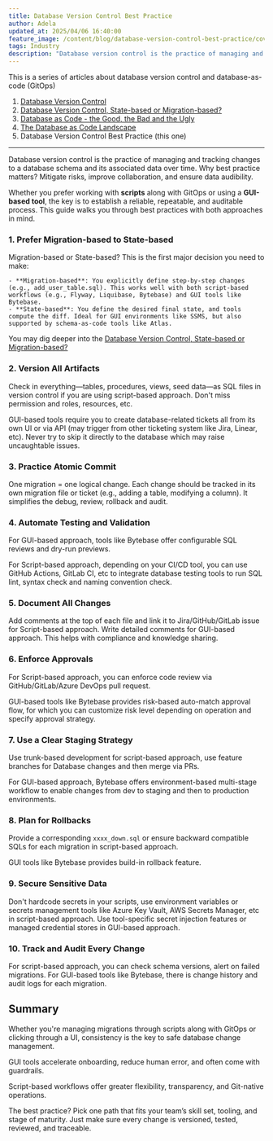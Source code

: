 ```yaml
---
title: Database Version Control Best Practice
author: Adela
updated_at: 2025/04/06 16:40:00
feature_image: /content/blog/database-version-control-best-practice/cover.webp
tags: Industry
description: "Database version control is the practice of managing and tracking changes to a database schema and its associated data over time. Why best practice matters? Mitigate risks, improve collaboration, and ensure data audibility."
---
```


This is a series of articles about database version control and database-as-code (GitOps)

1. [Database Version Control](/blog/database-version-control)
1. [Database Version Control, State-based or Migration-based?](/blog/database-version-control-state-based-vs-migration-based)
1. [Database as Code - the Good, the Bad and the Ugly](/blog/database-as-code)
1. [The Database as Code Landscape](/blog/database-as-code-landscape)
1. Database Version Control Best Practice (this one)

---

Database version control is the practice of managing and tracking changes to a database schema and its associated data over time. Why best practice matters? Mitigate risks, improve collaboration, and ensure data audibility.

Whether you prefer working with **scripts** along with GitOps or using a **GUI-based tool**, the key is to establish a reliable, repeatable, and auditable process. This guide walks you through best practices with both approaches in mind.

### 1. Prefer Migration-based to State-based

Migration-based or State-based? This is the first major decision you need to make:

    - **Migration-based**: You explicitly define step-by-step changes (e.g., add_user_table.sql). This works well with both script-based workflows (e.g., Flyway, Liquibase, Bytebase) and GUI tools like Bytebase.
    - **State-based**: You define the desired final state, and tools compute the diff. Ideal for GUI environments like SSMS, but also supported by schema-as-code tools like Atlas.

You may dig deeper into the [Database Version Control, State-based or Migration-based?](/blog/database-version-control-state-based-vs-migration-based)

### 2. Version All Artifacts

Check in everything—tables, procedures, views, seed data—as SQL files in version control if you are using script-based approach. Don't miss permission and roles, resources, etc.

GUI-based tools require you to create database-related tickets all from its own UI or via API (may trigger from other ticketing system like Jira, Linear, etc). Never try to skip it directly to the database which may raise uncaughtable issues.

### 3. Practice Atomic Commit

One migration = one logical change. Each change should be tracked in its own migration file or ticket (e.g., adding a table, modifying a column). It simplifies the debug, review, rollback and audit.

### 4. Automate Testing and Validation

For GUI-based approach, tools like Bytebase offer configurable SQL reviews and dry-run previews.

For Script-based approach, depending on your CI/CD tool, you can use GitHub Actions, GitLab CI, etc to integrate database testing tools to run SQL lint, syntax check and naming convention check.

### 5. Document All Changes

Add comments at the top of each file and link it to Jira/GitHub/GitLab issue for Script-based approach. Write detailed comments for GUI-based approach. This helps with compliance and knowledge sharing.

### 6. Enforce Approvals

For Script-based approach, you can enforce code review via GitHub/GitLab/Azure DevOps pull request.

GUI-based tools like Bytebase provides risk-based auto-match approval flow, for which you can customize risk level depending on operation and specify approval strategy.

### 7. Use a Clear Staging Strategy

Use trunk-based development for script-based approach, use feature branches for Database changes and then merge via PRs.

For GUI-based approach, Bytebase offers environment-based multi-stage workflow to enable changes from dev to staging and then to production environments.

### 8. Plan for Rollbacks

Provide a corresponding `xxxx_down.sql` or ensure backward compatible SQLs for each migration in script-based approach.

GUI tools like Bytebase provides build-in rollback feature.

### 9. Secure Sensitive Data

Don't hardcode secrets in your scripts, use environment variables or secrets management tools like Azure Key Vault, AWS Secrets Manager, etc in script-based approach. Use tool-specific secret injection features or managed credential stores in GUI-based approach.

### 10. Track and Audit Every Change

For script-based approach, you can check schema versions, alert on failed migrations. For GUI-based tools like Bytebase, there is change history and audit logs for each migration.

## Summary

Whether you're managing migrations through scripts along with GitOps or clicking through a UI, consistency is the key to safe database change management.

GUI tools accelerate onboarding, reduce human error, and often come with guardrails.

Script-based workflows offer greater flexibility, transparency, and Git-native operations.

The best practice? Pick one path that fits your team’s skill set, tooling, and stage of maturity. Just make sure every change is versioned, tested, reviewed, and traceable.